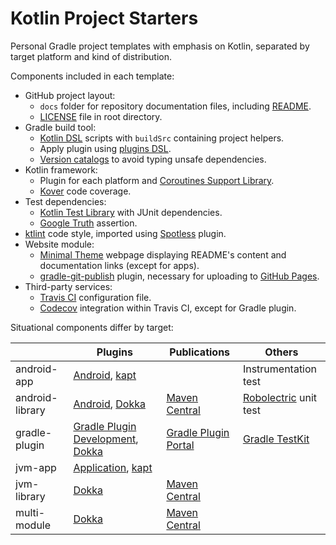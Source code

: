 # Kotlin Project Starters

Personal Gradle project templates with emphasis on Kotlin, separated by target platform and kind of distribution.

Components included in each template:

- GitHub project layout:
  - `docs` folder for repository documentation files, including [README](https://docs.github.com/en/repositories/managing-your-repositorys-settings-and-features/customizing-your-repository/about-readmes/).
  - [LICENSE](https://docs.github.com/en/repositories/managing-your-repositorys-settings-and-features/customizing-your-repository/licensing-a-repository/) file in root directory.
- Gradle build tool:
  - [Kotlin DSL](https://docs.gradle.org/current/userguide/kotlin_dsl.html) scripts with `buildSrc` containing project helpers.
  - Apply plugin using [plugins DSL](https://docs.gradle.org/current/userguide/plugins.html).
  - [Version catalogs](https://docs.gradle.org/current/userguide/platforms.html) to avoid typing unsafe dependencies.
- Kotlin framework:
  - Plugin for each platform and [Coroutines Support Library](https://github.com/Kotlin/kotlinx.coroutines/).
  - [Kover](https://github.com/Kotlin/kotlinx-kover/) code coverage.
- Test dependencies:
  - [Kotlin Test Library](https://kotlinlang.org/api/latest/kotlin.test/) with JUnit dependencies.
  - [Google Truth](https://github.com/google/truth/) assertion.
- [ktlint](https://github.com/pinterest/ktlint/) code style, imported using [Spotless](https://github.com/diffplug/spotless/) plugin.
- Website module:
  - [Minimal Theme](https://github.com/hendraanggrian/minimal-theme/) webpage displaying README's content and documentation links (except for apps).
  - [gradle-git-publish](https://github.com/ajoberstar/gradle-git-publish/) plugin, necessary for uploading to [GitHub Pages](https://pages.github.com/).
- Third-party services:
  - [Travis CI](https://travis-ci.com/) configuration file.
  - [Codecov](https://about.codecov.io/) integration within Travis CI, except for Gradle plugin.

Situational components differ by target:

|                 | Plugins                              | Publications           | Others                  |
|-----------------|--------------------------------------|------------------------|-------------------------|
| android-app     | [Android], [kapt]                    |                        | Instrumentation test    |
| android-library | [Android], [Dokka]                   | [Maven Central]        | [Robolectric] unit test |
| gradle-plugin   | [Gradle Plugin Development], [Dokka] | [Gradle Plugin Portal] | [Gradle TestKit]        |
| jvm-app         | [Application], [kapt]                |                        |                         |
| jvm-library     | [Dokka]                              | [Maven Central]        |                         |
| multi-module    | [Dokka]                              | [Maven Central]        |                         |

[Dokka]: https://github.com/Kotlin/dokka/
[kapt]: https://kotlinlang.org/docs/kapt.html
[Application]: https://docs.gradle.org/current/userguide/application_plugin.html
[Android]: https://developer.android.com/studio/build/
[Gradle Plugin Development]: https://docs.gradle.org/current/userguide/java_gradle_plugin.html
[Gradle Plugin Portal]: https://plugins.gradle.org/
[Gradle TestKit]: https://docs.gradle.org/current/userguide/test_kit.html
[Maven Central]: https://search.maven.org/
[Robolectric]: http://robolectric.org/
